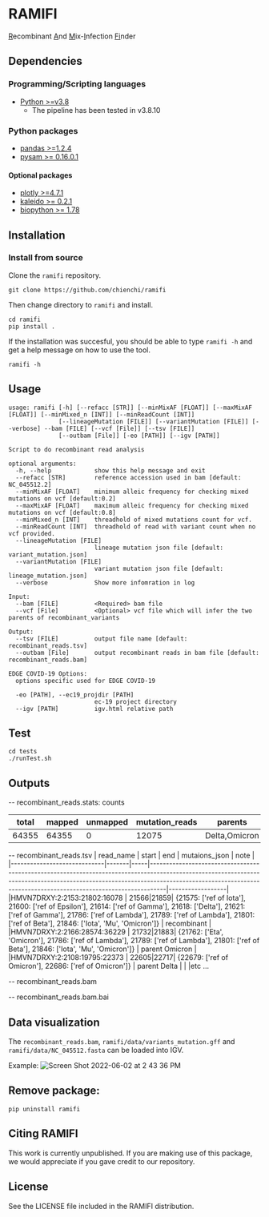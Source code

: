 # RAMIFI

<ins>R</ins>ecombinant <ins>A</ins>nd <ins>M</ins>ix-<ins>I</ins>nfection <ins>Fi</ins>nder

## Dependencies

### Programming/Scripting languages
- [Python >=v3.8](https://www.python.org/)
    - The pipeline has been tested in v3.8.10
    
### Python packages
- [pandas >=1.2.4](https://pandas.pydata.org/) 
- [pysam >= 0.16.0.1](https://github.com/pysam-developers/pysam)

#### Optional packages
- [plotly >=4.7.1](https://plotly.com/python/)
- [kaleido >= 0.2.1](https://github.com/plotly/Kaleido)
- [biopython >= 1.78](https://biopython.org/)


## Installation

### Install from source
Clone the `ramifi` repository.

```
git clone https://github.com/chienchi/ramifi
```

Then change directory to `ramifi` and install.

```
cd ramifi
pip install .
```

If the installation was succesful, you should be able to type `ramifi -h` and get a help message on how to use the tool.

```
ramifi -h
```


## Usage
```
usage: ramifi [-h] [--refacc [STR]] [--minMixAF [FLOAT]] [--maxMixAF [FLOAT]] [--minMixed_n [INT]] [--minReadCount [INT]]
              [--lineageMutation [FILE]] [--variantMutation [FILE]] [--verbose] --bam [FILE] [--vcf [File]] [--tsv [FILE]]
              [--outbam [File]] [-eo [PATH]] [--igv [PATH]]

Script to do recombinant read analysis

optional arguments:
  -h, --help            show this help message and exit
  --refacc [STR]        reference accession used in bam [default: NC_045512.2]
  --minMixAF [FLOAT]    minimum alleic frequency for checking mixed mutations on vcf [default:0.2]
  --maxMixAF [FLOAT]    maximum alleic frequency for checking mixed mutations on vcf [default:0.8]
  --minMixed_n [INT]    threadhold of mixed mutations count for vcf.
  --minReadCount [INT]  threadhold of read with variant count when no vcf provided.
  --lineageMutation [FILE]
                        lineage mutation json file [default: variant_mutation.json]
  --variantMutation [FILE]
                        variant mutation json file [default: lineage_mutation.json]
  --verbose             Show more infomration in log

Input:
  --bam [FILE]          <Required> bam file
  --vcf [File]          <Optional> vcf file which will infer the two parents of recombinant_variants

Output:
  --tsv [FILE]          output file name [default: recombinant_reads.tsv]
  --outbam [File]       output recombinant reads in bam file [default: recombinant_reads.bam]

EDGE COVID-19 Options:
  options specific used for EDGE COVID-19

  -eo [PATH], --ec19_projdir [PATH]
                        ec-19 project directory
  --igv [PATH]          igv.html relative path
```

## Test

```
cd tests
./runTest.sh
```

## Outputs 

-- recombinant_reads.stats:  counts

| total  | mapped | unmapped | mutation_reads | parents     | recomb_reads | parent1_reads | parent2_reads | recomb_perc |
|--------|--------|----------|----------------|-------------|--------------|---------------|---------------|-------------|
| 64355  | 64355  |   0      |  12075         |Delta,Omicron|   249        |  617          |     376       | 20.048309178|


-- recombinant_reads.tsv
|    read_name                | start | end | mutaions_json                                                                                                                                                                                                                                 |  note            |
|-----------------------------|-------|-----|-----------------------------------------------------------------------------------------------------------------------------------------------------------------------------------------------------------------------------------------------|------------------|
|HMVN7DRXY:2:2153:21802:16078 |  21566|21859| {21575: ['ref of  Iota'], 21600: ['ref of  Epsilon'], 21614: ['ref of  Gamma'], 21618: ['Delta'], 21621: ['ref of  Gamma'], 21786: ['ref of  Lambda'], 21789: ['ref of  Lambda'], 21801: ['ref of  Beta'], 21846: ['Iota', 'Mu', 'Omicron']}  |  recombinant     |
|HMVN7DRXY:2:2166:28574:36229 |  21732|21883| {21762: ['Eta', 'Omicron'], 21786: ['ref of  Lambda'], 21789: ['ref of  Lambda'], 21801: ['ref of  Beta'], 21846: ['Iota', 'Mu', 'Omicron']}                                                                                                  |  parent Omicron  |
|HMVN7DRXY:2:2108:19795:22373 |  22605|22717| {22679: ['ref of  Omicron'], 22686: ['ref of  Omicron']}                                                                                                                                                                                      |  parent Delta    |
|
|etc ...

-- recombinant_reads.bam

-- recombinant_reads.bam.bai

## Data visualization

The `recombinant_reads.bam`, `ramifi/data/variants_mutation.gff` and `ramifi/data/NC_045512.fasta` can be loaded into IGV.

Example:
![Screen Shot 2022-06-02 at 2 43 36 PM](https://user-images.githubusercontent.com/737589/171769383-d4ca6cb8-8be8-4270-8dd9-b4cd33e5807e.png)

## Remove package:

```
pip uninstall ramifi
```

## Citing RAMIFI

This work is currently unpublished. If you are making use of this package, we would appreciate if you gave credit to our repository.

## License

See the LICENSE file included in the RAMIFI distribution.
